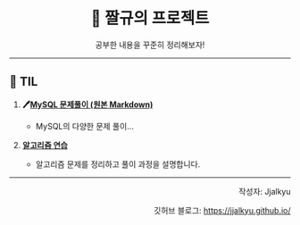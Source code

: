 <div align="center">
   <h1>📘 짤규의 프로젝트</h1>
   <p>공부한 내용을 꾸준히 정리해보자!</p>
</div>

---

## 📂 TIL
1. **🖊️[MySQL 문제풀이 (원본 Markdown)](https://github.com/jjalkyu/jjalkyu.github.io/blob/main/mySQL_examination/mySQL_PROCEDURE.md?raw=true)** 
   - MySQL의 다양한 문제 풀이...

2. **[알고리즘 연습](https://jjalkyu.github.io/algorithm/2024/11/19/PassingCars/)**  
   - 알고리즘 문제를 정리하고 풀이 과정을 설명합니다.

---

<div align="right">
   <p>작성자: Jjalkyu</p>
   <p>깃허브 블로그: <a href="https://jjalkyu.github.io/">https://jjalkyu.github.io/</a></p>
</div>
